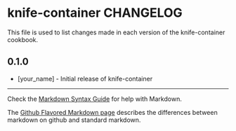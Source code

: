 knife-container CHANGELOG
=========================

This file is used to list changes made in each version of the knife-container cookbook.

0.1.0
-----
- [your_name] - Initial release of knife-container

- - -
Check the [Markdown Syntax Guide](http://daringfireball.net/projects/markdown/syntax) for help with Markdown.

The [Github Flavored Markdown page](http://github.github.com/github-flavored-markdown/) describes the differences between markdown on github and standard markdown.
